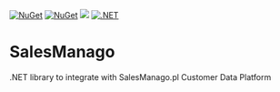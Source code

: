[![NuGet](https://img.shields.io/nuget/v/SalesManago.svg)](https://www.nuget.org/packages/SalesManago) 
[![NuGet](https://img.shields.io/nuget/dt/SalesManago.svg)](https://www.nuget.org/packages/SalesManago)
![](https://vistr.dev/badge?repo=tomaszcekalo.SalesManago)
[![.NET](https://github.com/tomaszcekalo/SalesManago/actions/workflows/publish-efcore.yml/badge.svg)](https://github.com/tomaszcekalo/SalesManago/actions/workflows/publish-efcore.yml)

# SalesManago
.NET library to integrate with SalesManago.pl Customer Data Platform
